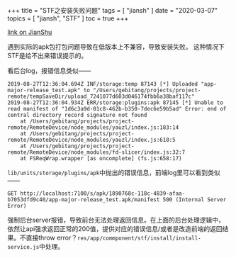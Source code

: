 +++
title = "STF之安装失败问题"
tags = [
    "jiansh"
]
date = "2020-03-07"
topics = [
    "jiansh",
    "STF"
]
toc = true
+++



[link on JianShu](https://www.jianshu.com/p/c597e0a2aca4)

遇到实际的apk包打包问题导致在低版本上不兼容，导致安装失败。 这种情况下STF是给不出来错误提示的。 

看后台log，报错信息类似——
```
2019-08-27T12:36:04.694Z INF/storage:temp 87143 [*] Uploaded "app-major-release_test.apk" to "/Users/gebitang/projects/project-remote/tempSaveDir/upload_7241077d603d046174fbb6a38baf117c"
2019-08-27T12:36:04.934Z ERR/storage:plugins:apk 87145 [*] Unable to read manifest of "1d6c3a9d-01c8-462b-b350-7dec6e59b5ad" Error: end of central directory record signature not found
    at /Users/gebitang/projects/project-remote/RemoteDevice/node_modules/yauzl/index.js:183:14
    at /Users/gebitang/projects/project-remote/RemoteDevice/node_modules/yauzl/index.js:618:5
    at /Users/gebitang/projects/project-remote/RemoteDevice/node_modules/fd-slicer/index.js:32:7
    at FSReqWrap.wrapper [as oncomplete] (fs.js:658:17)
```

`lib/units/storage/plugins/apk`中抛出的错误信息，前端log里可以看到类似——
```
GET http://localhost:7100/s/apk/1890768c-118c-4839-afaa-b7053dfd9c40/app-major-release_test.apk/manifest 500 (Internal Server Error)
```

强制后台server报错，导致前台无法处理返回信息。在上面的后台处理逻辑中，依然让api强求返回正常的200值，提供对应的错误信息/或者是改造前端的返回结果。不直接throw error？`res/app/commponent/stf/install/install-service.js`中处理。
